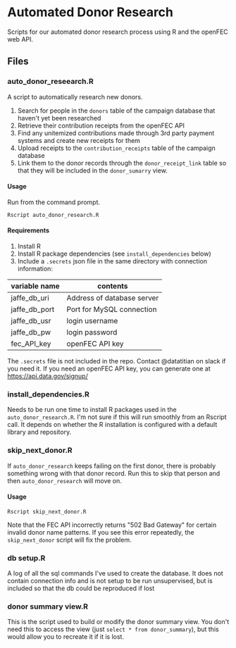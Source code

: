 # Automated Donor Research

Scripts for our automated donor research process using R and the openFEC web
API.

## Files

### auto_donor_reseearch.R

A script to automatically research new donors. 

1. Search for people in the `donors` table of the campaign database
   that haven't yet been researched
1. Retrieve their contribution receipts from the openFEC API
2. Find any unitemized contributions made through 3rd party payment systems 
   and create new receipts for them
3. Upload receipts to the `contribution_receipts` table of the campaign database 
4. Link them to the donor records through the `donor_receipt_link` table so that 
   they will be included in the `donor_sumarry` view. 
   
#### Usage

Run from the command prompt.

```
Rscript auto_donor_research.R
```

#### Requirements

1. Install R
2. Install R package dependencies (see `install_dependencies` below)
3. Include a `.secrets` json file in the same directory with connection
   information:
   
| variable name | contents |
| --- | --- |
| jaffe_db_uri | Address of database server |
| jaffe_db_port | Port for MySQL connection |
| jaffe_db_usr | login username |
| jaffe_db_pw | login password |
| fec_API_key | openFEC API key 

The `.secrets` file is not included in the repo. Contact @datatitian on slack
if you need it. If you need an openFEC API key, you can generate one at https://api.data.gov/signup/

### install_dependencies.R

Needs to be run one time to install R packages used in the 
`auto_donor_research.R`. I'm not sure if this will run smoothly from an Rscript call. 
It depends on whether the R installation is configured with a default library and repository.

### skip_next_donor.R

If `auto_donor_research` keeps failing on the first donor, there is probably 
something wrong with that donor record. Run this to skip that person and then
`auto_donor_research` will move on. 

#### Usage

```
Rscript skip_next_donor.R
```

Note that the FEC API incorrectly returns "502 Bad Gateway" for certain invalid
donor name patterns. If you see this error repeatedly, the `skip_next_donor`
script will fix the problem.


### db setup.R

A log of all the sql commands I've used to create the database. It does not
contain connection info and is not setup to be run unsupervised, but is 
included so that the db could be reproduced if lost

### donor summary view.R

This is the script used to build or modify the donor summary view. You
don't need this to access the view (just `select * from donor_summary`), 
but this would allow you to recreate it if it is lost. 

